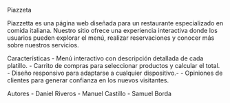 Piazzeta 

Piazzetta es una página web diseñada para un restaurante especializado en comida italiana. Nuestro sitio ofrece una experiencia interactiva donde los usuarios pueden explorar el menú, realizar reservaciones y conocer más sobre nuestros servicios.

Características
    - Menú interactivo con descripción detallada de cada platillo.
    - Carrito de compras para seleccionar productos y calcular el total.
    - Diseño responsivo para adaptarse a cualquier dispositivo.- - Opiniones de clientes para generar confianza en los nuevos visitantes.

Autores
    - Daniel Riveros
    - Manuel Castillo
    - Samuel Borda